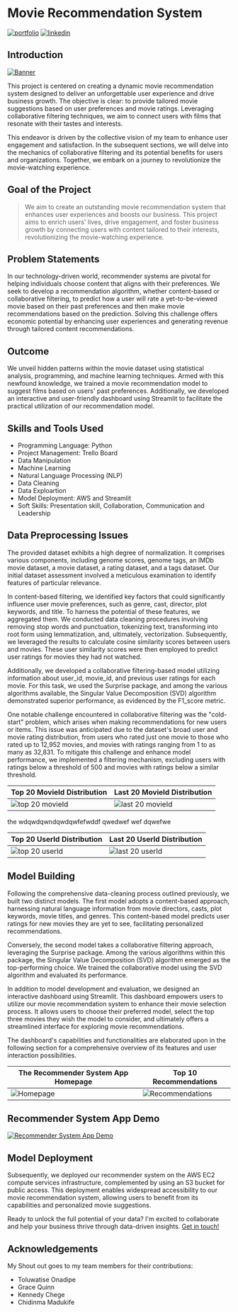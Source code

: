 
# Movie Recommendation System

[![portfolio](https://img.shields.io/badge/my_portfolio-000?style=for-the-badge&logo=ko-fi&logoColor=white)](https://bankrid.github.io/)
[![linkedin](https://img.shields.io/badge/linkedin-0A66C2?style=for-the-badge&logo=linkedin&logoColor=white)](https://www.linkedin.com/in/bankoleridwan/)


## Introduction
[![Banner](https://raw.githubusercontent.com/Bankrid/Movie-Recommendation-System/main/img/banner.jpg)](https://images.unsplash.com/photo-1485846234645-a62644f84728?auto=format&fit=crop&q=80&ixlib=rb-4.0.3&ixid=M3wxMjA3fDB8MHxwaG90by1wYWdlfHx8fGVufDB8fHx8fA%3D%3D&w=1459)



This project is centered on creating a dynamic movie recommendation system designed to deliver an unforgettable user experience and drive business growth. The objective is clear: to provide tailored movie suggestions based on user preferences and movie ratings. Leveraging collaborative filtering techniques, we aim to connect users with films that resonate with their tastes and interests.

This endeavor is driven by the collective vision of my team to enhance user engagement and satisfaction. In the subsequent sections, we will delve into the mechanics of collaborative filtering and its potential benefits for users and organizations. Together, we embark on a journey to revolutionize the movie-watching experience.

## Goal of the Project

> We aim to create an outstanding movie recommendation system that enhances user experiences and boosts our business. This project aims to enrich users' lives, drive engagement, and foster business growth by connecting users with content tailored to their interests, revolutionizing the movie-watching experience.

## Problem Statements

In our technology-driven world, recommender systems are pivotal for helping individuals choose content that aligns with their preferences. We seek to develop a recommendation algorithm, whether content-based or collaborative filtering, to predict how a user will rate a yet-to-be-viewed movie based on their past preferences and then make movie recommendations based on the prediction. Solving this challenge offers economic potential by enhancing user experiences and generating revenue through tailored content recommendations.

## Outcome
We unveil hidden patterns within the movie dataset using statistical analysis, programming, and machine learning techniques. Armed with this newfound knowledge, we trained a movie recommendation model to suggest films based on users' past preferences. Additionally, we developed an interactive and user-friendly dashboard using Streamlit to facilitate the practical utilization of our recommendation model.

## Skills and Tools Used
* Programming Language: Python
* Project Management: Trello Board
* Data Manipulation
* Machine Learning
* Natural Language Processing (NLP)
* Data Cleaning
* Data Exploartion 
* Model Deployment: AWS and Streamlit
* Soft Skills: Presentation skill, Collaboration, Communication and Leadership


## Data Preprocessing Issues
The provided dataset exhibits a high degree of normalization. It comprises various components, including genome scores, genome tags, an IMDb movie dataset, a movie dataset, a rating dataset, and a tags dataset. Our initial dataset assessment involved a meticulous examination to identify features of particular relevance.

In content-based filtering, we identified key factors that could significantly influence user movie preferences, such as genre, cast, director, plot keywords, and title. To harness the potential of these features, we aggregated them. We conducted data cleaning procedures involving removing stop words and punctuation, tokenizing text, transforming into root form using lemmatization, and, ultimately, vectorization. Subsequently, we leveraged the results to calculate cosine similarity scores between users and movies. These user similarity scores were then employed to predict user ratings for movies they had not watched.

Additionally, we developed a collaborative filtering-based model utilizing information about user_id, movie_id, and previous user ratings for each movie. For this task, we used the Surprise package, and among the various algorithms available, the Singular Value Decomposition (SVD) algorithm demonstrated superior performance, as evidenced by the F1_score metric.

One notable challenge encountered in collaborative filtering was the "cold-start" problem, which arises when making recommendations for new users or items. This issue was anticipated due to the dataset's broad user and movie rating distribution, from users who rated just one movie to those who rated up to 12,952 movies, and movies with ratings ranging from 1 to as many as 32,831. To mitigate this challenge and enhance model performance, we implemented a filtering mechanism, excluding users with ratings below a threshold of 500 and movies with ratings below a similar threshold.


| Top 20 MovieId Distribution         | Last 20 MovieId Distribution        |
| ----------------------------------- | ----------------------------------- |
| ![top 20 movieId](https://raw.githubusercontent.com/Bankrid/Movie-Recommendation-System/main/img/Top%2020%20movieId.png) |  ![last 20 movieId](https://raw.githubusercontent.com/Bankrid/Movie-Recommendation-System/main/img/Last%2020%20movieId.png) |



the wdqwdqwndqwdqwfefwddf
qwedwef
wef dqwefwe 


| Top 20 UserId Distribution          | Last 20 UserId Distribution         |
| ----------------------------------- | ----------------------------------- |
| ![top 20 userId](https://raw.githubusercontent.com/Bankrid/Movie-Recommendation-System/main/img/Top%2020%20userId.png) |  ![last 20 userId](https://raw.githubusercontent.com/Bankrid/Movie-Recommendation-System/main/img/Last%2020%20userId.png) |


## Model Building

Following the comprehensive data-cleaning process outlined previously, we built two distinct models. The first model adopts a content-based approach, harnessing natural language information from movie directors, casts, plot keywords, movie titles, and genres. This content-based model predicts user ratings for new movies they are yet to see, facilitating personalized recommendations.

Conversely, the second model takes a collaborative filtering approach, leveraging the Surprise package. Among the various algorithms within this package, the Singular Value Decomposition (SVD) algorithm emerged as the top-performing choice. We trained the collaborative model using the SVD algorithm and evaluated its performance.

In addition to model development and evaluation, we designed an interactive dashboard using Streamlit. This dashboard empowers users to utilize our movie recommendation system to enhance their movie selection process. It allows users to choose their preferred model, select the top three movies they wish the model to consider, and ultimately offers a streamlined interface for exploring movie recommendations.

The dashboard's capabilities and functionalities are elaborated upon in the following section for a comprehensive overview of its features and user interaction possibilities.


| The Recommender System App Homepage | Top 10 Recommendations              |
| ----------------------------------- | ----------------------------------- |
| ![Homepage](https://raw.githubusercontent.com/Bankrid/Movie-Recommendation-System/main/img/Streamlit%20homepage.PNG) |  ![Recommendations](https://raw.githubusercontent.com/Bankrid/Movie-Recommendation-System/main/img/Streamlit%20recommend.PNG) |


## Recommender System App Demo

[![Recommender System App Demo](https://raw.githubusercontent.com/Bankrid/Movie-Recommendation-System/main/img/Last%2020%20movieId.png)](https://youtu.be/Vi4bUEh8I04)


## Model Deployment

Subsequently, we deployed our recommender system on the AWS EC2 compute services infrastructure, complemented by using an S3 bucket for public access. This deployment enables widespread accessibility to our movie recommendation system, allowing users to benefit from its capabilities and personalized movie suggestions.


Ready to unlock the full potential of your data? I'm excited to collaborate and help your business thrive through data-driven insights. [Get in touch!](https://bankrid.github.io/#contact:~:text=My%20Resume-,Contact%20Me,-Ready%20to%20unlock)

## Acknowledgements

My Shout out goes to my team members for their contributions: 
* Toluwatise Onadipe
* Grace Quinn
* Kennedy Chege
* Chidinma Madukife
